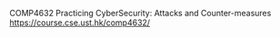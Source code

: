 COMP4632 Practicing CyberSecurity: Attacks and Counter-measures
https://course.cse.ust.hk/comp4632/
